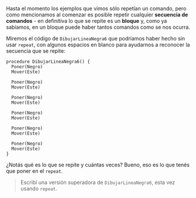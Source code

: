 Hasta el momento los ejemplos que vimos sólo repetían un comando, pero como mencionamos al comenzar es posible repetir cualquier **secuencia de comandos** - en definitiva lo que se repite es un **bloque** y, como ya sabíamos, en un bloque puede haber tantos comandos como se nos ocurra.

Miremos el código de `DibujarLineaNegra6` que podríamos haber hecho sin usar `repeat`, con algunos espacios en blanco para ayudarnos a reconocer la secuencia que se repite:

```puppet
procedure DibujarLineaNegra6() {
  Poner(Negro)
  Mover(Este)

  Poner(Negro)
  Mover(Este)

  Poner(Negro)
  Mover(Este)

  Poner(Negro)
  Mover(Este)

  Poner(Negro)
  Mover(Este)  

  Poner(Negro)
  Mover(Este)  
}
```

¿Notás qué es lo que se repite y cuántas veces? Bueno, eso es lo que tenés que poner en el `repeat`.

> Escribí una versión superadora de `DibujarLineaNegra6`, esta vez usando `repeat`.